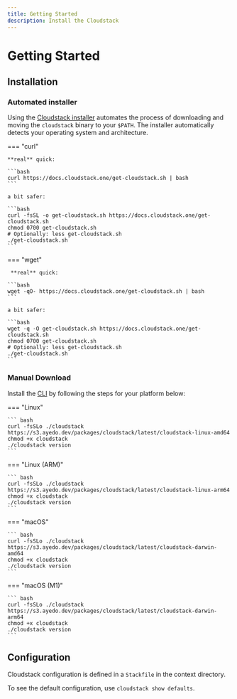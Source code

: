 ```yaml
---
title: Getting Started
description: Install the Cloudstack
---
```


# Getting Started

## Installation

### Automated installer

Using the [Cloudstack installer](Installer.md) automates the process of downloading and moving the `cloudstack` binary to your `$PATH`. The installer automatically detects your operating system and architecture.

=== "curl"

    **real** quick:

    ```bash
    curl https://docs.cloudstack.one/get-cloudstack.sh | bash
    ```

    a bit safer:

    ```bash
    curl -fsSL -o get-cloudstack.sh https://docs.cloudstack.one/get-cloudstack.sh
    chmod 0700 get-cloudstack.sh
    # Optionally: less get-cloudstack.sh
    ./get-cloudstack.sh
    ```

=== "wget"

     **real** quick:

    ```bash
    wget -qO- https://docs.cloudstack.one/get-cloudstack.sh | bash
    ```

    a bit safer:

    ```bash
    wget -q -O get-cloudstack.sh https://docs.cloudstack.one/get-cloudstack.sh
    chmod 0700 get-cloudstack.sh
    # Optionally: less get-cloudstack.sh
    ./get-cloudstack.sh
    ```

### Manual Download

Install the [CLI](https://gitlab.com/ayedocloudsolutions/cloudstack/cli) by following the steps for your platform below:

=== "Linux"

    ``` bash
    curl -fsSLo ./cloudstack https://s3.ayedo.dev/packages/cloudstack/latest/cloudstack-linux-amd64
    chmod +x cloudstack
    ./cloudstack version
    ```

=== "Linux (ARM)"

    ``` bash
    curl -fsSLo ./cloudstack https://s3.ayedo.dev/packages/cloudstack/latest/cloudstack-linux-arm64
    chmod +x cloudstack
    ./cloudstack version
    ```

=== "macOS"

    ``` bash
    curl -fsSLo ./cloudstack https://s3.ayedo.dev/packages/cloudstack/latest/cloudstack-darwin-amd64
    chmod +x cloudstack
    ./cloudstack version
    ```

=== "macOS (M1)"

    ``` bash
    curl -fsSLo ./cloudstack https://s3.ayedo.dev/packages/cloudstack/latest/cloudstack-darwin-arm64
    chmod +x cloudstack
    ./cloudstack version
    ```

## Configuration

Cloudstack configuration is defined in a `Stackfile` in the context directory.

To see the default configuration, use `cloudstack show defaults`.